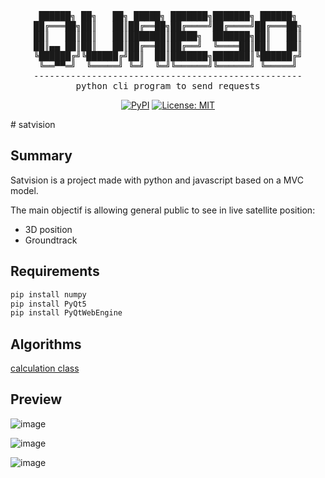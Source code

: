 <div align="center">
<pre>
 ██████╗ ██╗   ██╗ █████╗ ███████╗███████╗ ██████╗ 
██╔═══██╗██║   ██║██╔══██╗██╔════╝██╔════╝██╔═══██╗
██║   ██║██║   ██║███████║█████╗  ███████╗██║   ██║
██║▄▄ ██║██║   ██║██╔══██║██╔══╝  ╚════██║██║   ██║
╚██████╔╝╚██████╔╝██║  ██║███████╗███████║╚██████╔╝
 ╚══▀▀═╝  ╚═════╝ ╚═╝  ╚═╝╚══════╝╚══════╝ ╚═════╝ 
---------------------------------------------------
python cli program to send requests
</pre>

[![PyPI](https://img.shields.io/pypi/v/quaeso.svg)](https://github.com/LanceryH/satvision)
[![License: MIT](https://img.shields.io/badge/License-MIT-yellow.svg)](https://opensource.org/licenses/MIT)

</div>
# satvision

## Summary
Satvision is a project made with python and javascript based on a MVC model.

The main objectif is allowing general public to see in live satellite position:
  - 3D position
  - Groundtrack

## Requirements
```bash
pip install numpy
pip install PyQt5
pip install PyQtWebEngine
```

## Algorithms
[calculation class](mover.js)

## Preview
![image](https://github.com/LanceryH/satvision/assets/108919405/3aa9cdef-7ff2-453a-9625-1a2bd77b616a)

![image](https://github.com/LanceryH/satvision/assets/108919405/3436936a-3630-43a7-8328-d59f7238d1f8)

![image](https://github.com/LanceryH/satvision/assets/108919405/f750827a-22b7-47a3-b570-b59cb7637c48)
